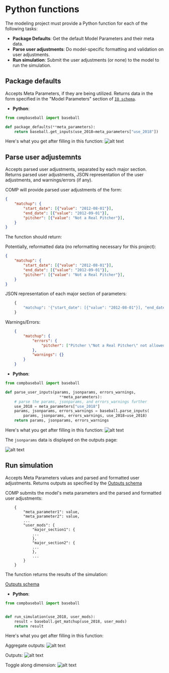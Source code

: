 # Python functions

The modeling project must provide a Python function for each of the following tasks:
- **Package Defaults**: Get the default Model Parameters and their meta data.
- **Parse user adjustments**: Do model-specific formatting and validation on user adjustments.
- **Run simulation**: Submit the user adjustments (or none) to the model to run the simulation.

Package defaults
----------------------

Accepts Meta Parameters, if they are being utilized. Returns data in the form specified in the "Model Parameters" section of [`IO schema`](IOSCHEMA.md).

- **Python**:

```python
from compbaseball import baseball

def package_defaults(**meta_parameters):
    return baseball.get_inputs(use_2018=meta_parameters["use_2018"])
```

Here's what you get after filling in this function:
![alt text](https://user-images.githubusercontent.com/9206065/51710288-a3152a80-1ff6-11e9-8dcb-16f39f7e9e66.png)

Parse user adjustemnts
----------------------
Accepts parsed user adjustments, separated by each major section. Returns parsed user adjustments, JSON representation of the user adjustments, and warnings/errors (if any).

COMP will provide parsed user adjustments of the form:

```json
{
    "matchup": {
        "start_date": [{"value": "2012-08-01"}],
        "end_date": [{"value": "2012-09-01"}],
        "pitcher": [{"value": "Not a Real Pitcher"}],
    }
}
```

The function should return:

Potentially, reformatted data (no reformatting necessary for this project):

```json
{
    "matchup": {
        "start_date": [{"value": "2012-08-01"}],
        "end_date": [{"value": "2012-09-01"}],
        "pitcher": [{"value": "Not a Real Pitcher"}],
    }
}
```

JSON representation of each major section of parameters:

```python
    {
        "matchup": '{"start_date": [{"value": "2012-08-01"}], "end_date": [{"value": "2012-09-01"}], "pitcher": [{"value": "Not a Real Pitcher"}]}'
    }
```

Warnings/Errors:

```json
    {
        "matchup": {
            "errors": {
                "pitcher": ["Pitcher \"Not a Real Pitcher\" not allowed"]
            },
            "warnings": {}
        }
    }
```

- **Python**:

```python
from compbaseball import baseball

def parse_user_inputs(params, jsonparams, errors_warnings,
                        **meta_parameters):
    # parse the params, jsonparams, and errors_warnings further
    use_2018 = meta_parameters["use_2018"]
    params, jsonparams, errors_warnings = baseball.parse_inputs(
        params, jsonparams, errors_warnings, use_2018=use_2018)
    return params, jsonparams, errors_warnings

```

Here's what you get after filling in this function:
![alt text](https://user-images.githubusercontent.com/9206065/51710289-a3152a80-1ff6-11e9-975d-ba3dfc2b35e9.png)

The `jsonparams` data is displayed on the outputs page:

![alt text](https://user-images.githubusercontent.com/9206065/51710291-a3152a80-1ff6-11e9-8c0d-7a41f8966350.png)

Run simulation
----------------

Accepts Meta Parameters values and parsed and formatted user adjustments. Returns outputs as specified by the [Outputs schema](IOSCHEMA.md)

COMP submits the model's meta parameters and the parsed and formatted user adjustments:
```
    {
        "meta_parameter1": value,
        "meta_parameter2": value,
        ...
        "user_mods": {
            "major_section1": {
            ...
            },
            "major_section2": {
            ...
            },
            ...
        }
    }
```

The function returns the results of the simulation:

[Outputs schema](IOSCHEMA.md)

- **Python**:

```python
from compbaseball import baseball


def run_simulation(use_2018, user_mods):
    result = baseball.get_matchup(use_2018, user_mods)
    return result

```

Here's what you get after filling in this function:

Aggregate outputs:
![alt text](https://user-images.githubusercontent.com/9206065/51710292-a3152a80-1ff6-11e9-9640-661aabd5d76f.png)

Outputs:
![alt text](https://user-images.githubusercontent.com/9206065/51710347-dbb50400-1ff6-11e9-8f28-1c4e5b802fbf.png)

Toggle along dimension:
![alt text](https://user-images.githubusercontent.com/9206065/51710310-baecae80-1ff6-11e9-933a-6308a8baf293.png)